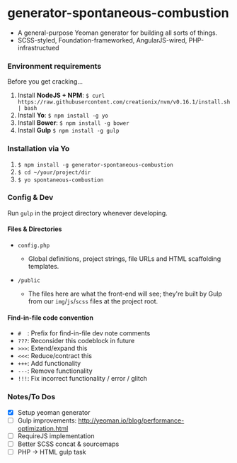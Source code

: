 # generator-spontaneous-combustion
- A general-purpose Yeoman generator for building all sorts of things.
- SCSS-styled, Foundation-frameworked, AngularJS-wired, PHP-infrastructued

### Environment requirements

Before you get cracking...

1. Install **NodeJS + NPM**:
  ` $ curl https://raw.githubusercontent.com/creationix/nvm/v0.16.1/install.sh | bash `
2. Install **Yo**:
  ` $ npm install -g yo `
3. Install **Bower**:
  ` $ npm install -g bower `
4. Install **Gulp**
  ` $ npm install -g gulp `

### Installation via Yo
1. ` $ npm install -g generator-spontaneous-combustion `
2. ` $ cd ~/your/project/dir `
3. ` $ yo spontaneous-combustion ` 

### Config & Dev

Run `gulp` in the project directory whenever developing.

#### Files & Directories

- `config.php`
  - Global definitions, project strings, file URLs and HTML scaffolding templates.

- `/public`
  - The files here are what the front-end will see; they're built by Gulp from our `img`/`js`/`scss` files at the project root.

#### Find-in-file code convention
  - ` #   `: Prefix for find-in-file dev note comments
  - ` ??? `: Reconsider this codeblock in future
  - ` >>> `: Extend/expand this
  - ` <<< `: Reduce/contract this
  - ` +++ `: Add functionality
  - ` --- `: Remove functionality
  - ` !!! `: Fix incorrect functionality / error / glitch

### Notes/To Dos

- [X] Setup yeoman generator
- [ ] Gulp improvements: http://yeoman.io/blog/performance-optimization.html
- [ ] RequireJS implementation
- [ ] Better SCSS concat & sourcemaps
- [ ] PHP -> HTML gulp task 
